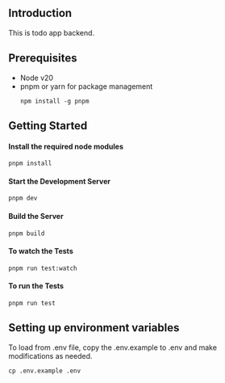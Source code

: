 ## Introduction

This is todo app backend.

## Prerequisites

- Node v20
- pnpm or yarn for package management
    ```
    npm install -g pnpm
    ```


## Getting Started

#### Install the required node modules

```
pnpm install
```

#### Start the Development Server

```
pnpm dev
```

#### Build the Server

```
pnpm build
```

#### To watch the Tests

```
pnpm run test:watch
```

#### To run the Tests

```
pnpm run test
```

## Setting up environment variables

To load from .env file, copy the .env.example to .env and make modifications as needed.

```
cp .env.example .env
```